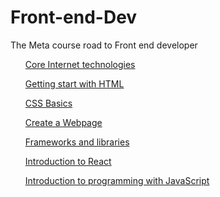 # Front-end-Dev
The Meta course road to Front end developer
<body>
  <ul>

[Core Internet technologies]([https://github.com/Gogiu23/Front-end-Dev/edit/main](https://www.notion.so/Core-Internet-technologies-8f896e366dd049298276ed80b706f381))

[Getting start with HTML](https://www.notion.so/Getting-start-with-HTML-9b8d9298663b401ea42112547340a447?pvs=21)

[CSS Basics](https://www.notion.so/CSS-Basics-232559ac3fb941d2800b76882e643e07?pvs=21)

[Create a Webpage](https://www.notion.so/Create-a-Webpage-80fa917d3969425d830f4536d0e7421c?pvs=21)

[Frameworks and libraries](https://www.notion.so/Frameworks-and-libraries-7bd6c67f1cd14af58eabe43e73de2f4e?pvs=21)

[Introduction to React](https://www.notion.so/Introduction-to-React-cfc664f8bf73422daf3f1ebbd04714f0?pvs=21)

[Introduction to programming with JavaScript](https://www.notion.so/Introduction-to-programming-with-JavaScript-a55d7709ec054e268b25800ef1718ca0?pvs=21)
  </ul>
</body>
